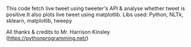 This code fetch live tweet using tweeter's API & analyse whether tweet is positive.It also plots live tweet using matplotlib.
Libs used:
	Python,
	NLTk,
	sklearn,
	matplotlib,
	tweepy

All thanks & credits to Mr. Harrison Kinsley (https://pythonprogramming.net/)
